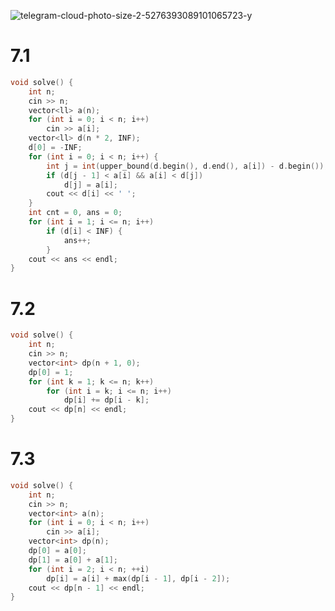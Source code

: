 ![telegram-cloud-photo-size-2-5276393089101065723-y](https://github.com/user-attachments/assets/41d6f146-8e73-472c-aeea-3e684f0df920)

# 7.1

```cpp
void solve() {
    int n;
    cin >> n;
    vector<ll> a(n);
    for (int i = 0; i < n; i++)
        cin >> a[i];
    vector<ll> d(n * 2, INF);
    d[0] = -INF;
    for (int i = 0; i < n; i++) {
        int j = int(upper_bound(d.begin(), d.end(), a[i]) - d.begin());
        if (d[j - 1] < a[i] && a[i] < d[j])
            d[j] = a[i];
        cout << d[i] << ' ';
    }
    int cnt = 0, ans = 0;
    for (int i = 1; i <= n; i++)
        if (d[i] < INF) {
            ans++;
        }
    cout << ans << endl;
}
```

# 7.2

```cpp
void solve() {
    int n;
    cin >> n;
    vector<int> dp(n + 1, 0);
    dp[0] = 1;
    for (int k = 1; k <= n; k++) 
        for (int i = k; i <= n; i++) 
            dp[i] += dp[i - k];
    cout << dp[n] << endl;
}
```

# 7.3 

```cpp
void solve() {
    int n;
    cin >> n;
    vector<int> a(n);
    for (int i = 0; i < n; i++) 
        cin >> a[i];
    vector<int> dp(n);
    dp[0] = a[0];
    dp[1] = a[0] + a[1];
    for (int i = 2; i < n; ++i) 
        dp[i] = a[i] + max(dp[i - 1], dp[i - 2]);
    cout << dp[n - 1] << endl;
}
```
